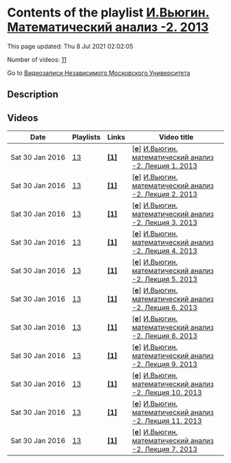# Contents of the playlist [И.Вьюгин. Математический анализ -2. 2013](https://www.youtube.com/playlist?list=PLp9ABVh6_x4HpAsJlOee-_qdOhiboWRD-)

This page updated: Thu 8 Jul 2021 02:02:05

Number of videos: [11](#videos)

Go to [Видеозаписи Независимого Московского Университета](../README.md)

## Description



## Videos

|Date|Playlists|Links|Video title|
|---|---|---|---|
| Sat&nbsp;30&nbsp;Jan&nbsp;2016 | [13](../playlists/13 "И.Вьюгин. Математический анализ -2. 2013") | [**[1]**](http://ium.mccme.ru/s13/analiz2.html) | [[**e**](https://studio.youtube.com/video/BrYYtNh59WA/edit "Edit")] [И.Вьюгин. математический анализ -2. Лекция 1. 2013](https://www.youtube.com/watch?v=BrYYtNh59WA&list=PLp9ABVh6_x4HpAsJlOee-_qdOhiboWRD- "Математический анализ -2. Лекция 1.&#013;Независимый Московский Университет &#013;Москва, Большой Власьевский пер., 11, 401, 8 февраля 2013, 17:30&#013;Подробнее о курсе: http://ium.mccme.ru/s13/analiz2.html") |
| Sat&nbsp;30&nbsp;Jan&nbsp;2016 | [13](../playlists/13 "И.Вьюгин. Математический анализ -2. 2013") | [**[1]**](http://ium.mccme.ru/s13/analiz2.html) | [[**e**](https://studio.youtube.com/video/I6MwbQXsyNU/edit "Edit")] [И.Вьюгин. математический анализ -2. Лекция 2. 2013](https://www.youtube.com/watch?v=I6MwbQXsyNU&list=PLp9ABVh6_x4HpAsJlOee-_qdOhiboWRD- "Математический анализ -2. Лекция 2.&#013;Независимый Московский Университет &#013;Москва, Большой Власьевский пер., 11, 401, 15 февраля 2013, 17:30&#013;Подробнее о курсе: http://ium.mccme.ru/s13/analiz2.html") |
| Sat&nbsp;30&nbsp;Jan&nbsp;2016 | [13](../playlists/13 "И.Вьюгин. Математический анализ -2. 2013") | [**[1]**](http://ium.mccme.ru/s13/analiz2.html) | [[**e**](https://studio.youtube.com/video/KTAef3O3cks/edit "Edit")] [И.Вьюгин. математический анализ -2. Лекция 3. 2013](https://www.youtube.com/watch?v=KTAef3O3cks&list=PLp9ABVh6_x4HpAsJlOee-_qdOhiboWRD- "Математический анализ -2. Лекция 3.&#013;Независимый Московский Университет &#013;Москва, Большой Власьевский пер., 11, 401, 22 февраля 2013, 17:30&#013;Подробнее о курсе: http://ium.mccme.ru/s13/analiz2.html") |
| Sat&nbsp;30&nbsp;Jan&nbsp;2016 | [13](../playlists/13 "И.Вьюгин. Математический анализ -2. 2013") | [**[1]**](http://ium.mccme.ru/s13/analiz2.html) | [[**e**](https://studio.youtube.com/video/3EetpiOOgpE/edit "Edit")] [И.Вьюгин. математический анализ -2. Лекция 4. 2013](https://www.youtube.com/watch?v=3EetpiOOgpE&list=PLp9ABVh6_x4HpAsJlOee-_qdOhiboWRD- "Математический анализ -2. Лекция 4.&#013;Независимый Московский Университет &#013;Москва, Большой Власьевский пер., 11, 401, 1 марта 2013, 17:30&#013;Подробнее о курсе: http://ium.mccme.ru/s13/analiz2.html") |
| Sat&nbsp;30&nbsp;Jan&nbsp;2016 | [13](../playlists/13 "И.Вьюгин. Математический анализ -2. 2013") | [**[1]**](http://ium.mccme.ru/s13/analiz2.html) | [[**e**](https://studio.youtube.com/video/WKAwP-H6SZI/edit "Edit")] [И.Вьюгин. математический анализ -2. Лекция 5. 2013](https://www.youtube.com/watch?v=WKAwP-H6SZI&list=PLp9ABVh6_x4HpAsJlOee-_qdOhiboWRD- "Математический анализ -2. Лекция 5.&#013;Независимый Московский Университет &#013;Москва, Большой Власьевский пер., 11, 401, 15 марта 2013, 17:30&#013;Подробнее о курсе: http://ium.mccme.ru/s13/analiz2.html") |
| Sat&nbsp;30&nbsp;Jan&nbsp;2016 | [13](../playlists/13 "И.Вьюгин. Математический анализ -2. 2013") | [**[1]**](http://ium.mccme.ru/s13/analiz2.html) | [[**e**](https://studio.youtube.com/video/qjdB1tfQm0w/edit "Edit")] [И.Вьюгин. математический анализ -2. Лекция 6. 2013](https://www.youtube.com/watch?v=qjdB1tfQm0w&list=PLp9ABVh6_x4HpAsJlOee-_qdOhiboWRD- "Математический анализ -2. Лекция 6.&#013;Независимый Московский Университет &#013;Москва, Большой Власьевский пер., 11, 401, 22 марта 2013, 17:30&#013;Подробнее о курсе: http://ium.mccme.ru/s13/analiz2.html") |
| Sat&nbsp;30&nbsp;Jan&nbsp;2016 | [13](../playlists/13 "И.Вьюгин. Математический анализ -2. 2013") | [**[1]**](http://ium.mccme.ru/s13/analiz2.html) | [[**e**](https://studio.youtube.com/video/AzfUbtaqV5A/edit "Edit")] [И.Вьюгин. математический анализ -2. Лекция 8. 2013](https://www.youtube.com/watch?v=AzfUbtaqV5A&list=PLp9ABVh6_x4HpAsJlOee-_qdOhiboWRD- "Математический анализ -2. Лекция 8.&#013;Независимый Московский Университет &#013;Москва, Большой Власьевский пер., 11, 401, 5 апреля 2013, 17:30&#013;Подробнее о курсе: http://ium.mccme.ru/s13/analiz2.html") |
| Sat&nbsp;30&nbsp;Jan&nbsp;2016 | [13](../playlists/13 "И.Вьюгин. Математический анализ -2. 2013") | [**[1]**](http://ium.mccme.ru/s13/analiz2.html) | [[**e**](https://studio.youtube.com/video/u-XU02i33_s/edit "Edit")] [И.Вьюгин. математический анализ -2. Лекция 9. 2013](https://www.youtube.com/watch?v=u-XU02i33_s&list=PLp9ABVh6_x4HpAsJlOee-_qdOhiboWRD- "Математический анализ -2. Лекция 9.&#013;Независимый Московский Университет &#013;Москва, Большой Власьевский пер., 11, 401, 12 апреля 2013, 17:30&#013;Подробнее о курсе: http://ium.mccme.ru/s13/analiz2.html") |
| Sat&nbsp;30&nbsp;Jan&nbsp;2016 | [13](../playlists/13 "И.Вьюгин. Математический анализ -2. 2013") | [**[1]**](http://ium.mccme.ru/s13/analiz2.html) | [[**e**](https://studio.youtube.com/video/NyYY_9_jUpg/edit "Edit")] [И.Вьюгин. математический анализ -2. Лекция 10. 2013](https://www.youtube.com/watch?v=NyYY_9_jUpg&list=PLp9ABVh6_x4HpAsJlOee-_qdOhiboWRD- "Математический анализ -2. Лекция 10.&#013;Независимый Московский Университет &#013;Москва, Большой Власьевский пер., 11, 401, 19 апреля 2013, 17:30&#013;Подробнее о курсе: http://ium.mccme.ru/s13/analiz2.html") |
| Sat&nbsp;30&nbsp;Jan&nbsp;2016 | [13](../playlists/13 "И.Вьюгин. Математический анализ -2. 2013") | [**[1]**](http://ium.mccme.ru/s13/analiz2.html) | [[**e**](https://studio.youtube.com/video/7lXHqSTAE7I/edit "Edit")] [И.Вьюгин. математический анализ -2. Лекция 11. 2013](https://www.youtube.com/watch?v=7lXHqSTAE7I&list=PLp9ABVh6_x4HpAsJlOee-_qdOhiboWRD- "Математический анализ -2. Лекция 11.&#013;Независимый Московский Университет &#013;Москва, Большой Власьевский пер., 11, 401, 26 апреля 2013, 17:30&#013;Подробнее о курсе: http://ium.mccme.ru/s13/analiz2.html") |
| Sat&nbsp;30&nbsp;Jan&nbsp;2016 | [13](../playlists/13 "И.Вьюгин. Математический анализ -2. 2013") | [**[1]**](http://ium.mccme.ru/s13/analiz2.html) | [[**e**](https://studio.youtube.com/video/GXH1fC1Y8yQ/edit "Edit")] [И.Вьюгин. математический анализ -2. Лекция 7. 2013](https://www.youtube.com/watch?v=GXH1fC1Y8yQ&list=PLp9ABVh6_x4HpAsJlOee-_qdOhiboWRD- "Математический анализ -2. Лекция 7.&#013;Независимый Московский Университет &#013;Москва, Большой Власьевский пер., 11, 401, 29 марта 2013, 17:30&#013;Подробнее о курсе: http://ium.mccme.ru/s13/analiz2.html") |
